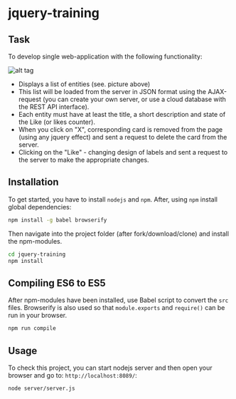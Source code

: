 # jquery-training

## Task

To develop single web-application with the following functionality:

![alt tag](https://raw.githubusercontent.com/saaaaaaaaasha/jquery-training/master/public/i/task.png)

- Displays a list of entities (see. picture above)
- This list will be loaded from the server in JSON format using the AJAX-request (you can create your own server, or use a cloud database with the REST API interface).
- Each entity must have at least the title, a short description and state of the Like (or likes counter).
- When you click on "X", corresponding card is removed from the page (using any jquery effect) and sent a request to delete the card from the server.
- Clicking on the "Like" - changing design of labels and sent a request to the server to make the appropriate changes.

## Installation

To get started, you have to install `nodejs` and `npm`. After, using `npm` install global dependencies:
```bash
npm install -g babel browserify
```

Then navigate into the project folder (after fork/download/clone) and install the npm-modules.
```bash
cd jquery-training
npm install
```

## Compiling ES6 to ES5

After npm-modules have been installed, use Babel script to convert the `src` files. Browserify is also used so that `module.exports` and `require()` can be run in your browser.

```bash
npm run compile
```

## Usage

To check this project, you can start nodejs server and then open your browser and go to: `http://localhost:8089/`:

```bash
node server/server.js 
```
